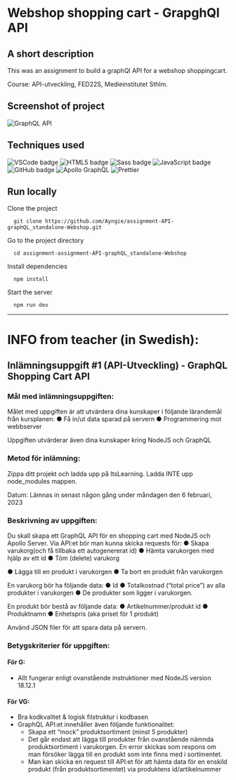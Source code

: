 # Webshop shopping cart - GrapghQl API

## A short description 
This was an assignment to build a graphQl API for a webshop shoppingcart.

Course: API-utveckling, FED22S, Medieinstitutet Sthlm.

## Screenshot of project
![GraphQL API](https://angelicareutersward.se/assets/graphqlWebshop/graphqlWebshop.png)

## Techniques used
![VSCode badge](https://img.shields.io/badge/VSCode-0078D4?style=for-the-badge&logo=visual%20studio%20code&logoColor=white/to/img.png)
![HTML5 badge](https://img.shields.io/badge/HTML5-E34F26?style=for-the-badge&logo=html5&logoColor=white/to/img.png)
![Sass badge](https://img.shields.io/badge/Sass-CC6699?style=for-the-badge&logo=sass&logoColor=white/to/img.png)
![JavaScript badge](https://img.shields.io/badge/JavaScript-323330?style=for-the-badge&logo=javascript&logoColor=F7DF1E/to/img.png)
![GitHub badge](https://img.shields.io/badge/GitHub-100000?style=for-the-badge&logo=github&logoColor=white/to/img.png)
![Apollo GraphQL](https://img.shields.io/badge/Apollo%20GraphQL-311C87?&style=for-the-badge&logo=Apollo%20GraphQL&logoColor=white)
![Prettier](https://img.shields.io/badge/prettier-1A2C34?style=for-the-badge&logo=prettier&logoColor=F7BA3E)

## Run locally
Clone the project

```terminal
  git clone https://github.com/Ayngie/assignment-API-graphQL_standalone-Webshop.git
```

Go to the project directory

```terminal
  cd assignment-assignment-API-graphQL_standalone-Webshop
```

Install dependencies

```terminal
  npm install
```

Start the server

```terminal
  npm run dev
```

---

# INFO from teacher (in Swedish):

## Inlämningsuppgift #1 (API-Utveckling) - GraphQL Shopping Cart API

### Mål med inlämningsuppgiften:

Målet med uppgiften är att utvärdera dina kunskaper i följande lärandemål från kursplanen:
● Få in/ut data sparad på servern
● Programmering mot webbserver

Uppgiften utvärderar även dina kunskaper kring NodeJS och GraphQL

### Metod för inlämning:

Zippa ditt projekt och ladda upp på ItsLearning. Ladda INTE upp node_modules mappen.

Datum: Lämnas in senast någon gång under måndagen den 6 februari, 2023

### Beskrivning av uppgiften:

Du skall skapa ett GraphQL API för en shopping cart med NodeJS och Apollo Server. Via
API:et bör man kunna skicka requests för:
● Skapa varukorg(och få tillbaka ett autogenererat id)
● Hämta varukorgen med hjälp av ett id
● Töm (delete) varukorg

● Lägga till en produkt i varukorgen
● Ta bort en produkt från varukorgen

En varukorg bör ha följande data:
● Id
● Totalkostnad (“total price”) av alla produkter i varukorgen
● De produkter som ligger i varukorgen.

En produkt bör bestå av följande data:
● Artikelnummer/produkt id
● Produktnamn
● Enhetspris (aka priset för 1 produkt)

Använd JSON filer för att spara data på servern.

### Betygskriterier för uppgiften:

#### För G:

- Allt fungerar enligt ovanstående instruktioner med NodeJS version 18.12.1

#### För VG:

- Bra kodkvalitet & logisk filstruktur i kodbasen
- GraphQL API:et innehåller även följande funktionalitet:
  - Skapa ett “mock” produktsortiment (minst 5 produkter)
  - Det går endast att lägga till produkter från ovanstående nämnda produktsortiment i varukorgen. En error skickas som respons om man försöker lägga till en produkt som inte finns med i sortimentet.
  - Man kan skicka en request till API:et för att hämta data för en enskild produkt (från produktsortimentet) via produktens id/artikelnummer
